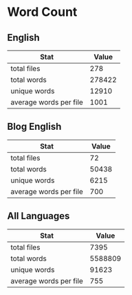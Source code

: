# Word Count

## English

Stat | Value
---- | -----
total files | 278
total words | 278422
unique words | 12910
average words per file | 1001

## Blog English

Stat | Value
---- | -----
total files | 72
total words | 50438
unique words | 6215
average words per file | 700

## All Languages

Stat | Value
---- | -----
total files | 7395
total words | 5588809
unique words | 91623
average words per file | 755
